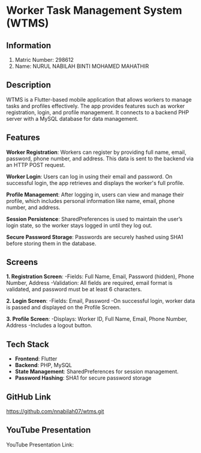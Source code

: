 # Worker Task Management System (WTMS)

## Information
1. Matric Number: 298612
2. Name: NURUL NABILAH BINTI MOHAMED MAHATHIR
   
## Description
WTMS is a Flutter-based mobile application that allows workers to manage tasks and profiles effectively. The app provides features such as worker registration, login, and profile management. It connects to a backend PHP server with a MySQL database for data management.

## Features
**Worker Registration**: Workers can register by providing full name, email, password, phone number, and address. This data is sent to the backend via an HTTP POST request.

**Worker Login**: Users can log in using their email and password. On successful login, the app retrieves and displays the worker's full profile.

**Profile Management**: After logging in, users can view and manage their profile, which includes personal information like name, email, phone number, and address.

**Session Persistence**: SharedPreferences is used to maintain the user’s login state, so the worker stays logged in until they log out.

**Secure Password Storage**: Passwords are securely hashed using SHA1 before storing them in the database.

## Screens
**1. Registration Screen**:
      -Fields: Full Name, Email, Password (hidden), Phone Number, Address
      -Validation: All fields are required, email format is validated, and password must be at least 6 characters.

**2. Login Screen**:
      -Fields: Email, Password
      -On successful login, worker data is passed and displayed on the Profile Screen.

**3. Profile Screen**:
      -Displays: Worker ID, Full Name, Email, Phone Number, Address
      -Includes a logout button.

## Tech Stack
- **Frontend**: Flutter
- **Backend**: PHP, MySQL
- **State Management**: SharedPreferences for session management.
- **Password Hashing**: SHA1 for secure password storage

## GitHub Link
https://github.com/nnabilah07/wtms.git

## YouTube Presentation 
YouTube Presentation Link:
